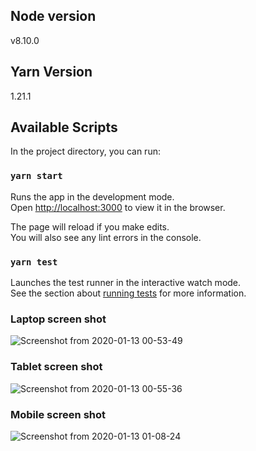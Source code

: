 ## Node version

v8.10.0

## Yarn Version

1.21.1

## Available Scripts

In the project directory, you can run:

### `yarn start`

Runs the app in the development mode.<br />
Open [http://localhost:3000](http://localhost:3000) to view it in the browser.

The page will reload if you make edits.<br />
You will also see any lint errors in the console.

### `yarn test`

Launches the test runner in the interactive watch mode.<br />
See the section about [running tests](https://facebook.github.io/create-react-app/docs/running-tests) for more information.

### Laptop screen shot

![Screenshot from 2020-01-13 00-53-49](https://user-images.githubusercontent.com/17174266/72224411-5aa4a300-35a0-11ea-86f2-cc4755b65827.png)

### Tablet screen shot

![Screenshot from 2020-01-13 00-55-36](https://user-images.githubusercontent.com/17174266/72224430-963f6d00-35a0-11ea-8994-ffe0a3660677.png)

### Mobile screen shot

![Screenshot from 2020-01-13 01-08-24](https://user-images.githubusercontent.com/17174266/72224493-37c6be80-35a1-11ea-860b-7a0394a4bfb0.png)
